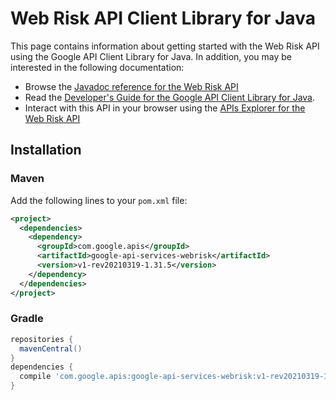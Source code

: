 # Web Risk API Client Library for Java



This page contains information about getting started with the Web Risk API
using the Google API Client Library for Java. In addition, you may be interested
in the following documentation:

* Browse the [Javadoc reference for the Web Risk API][javadoc]
* Read the [Developer's Guide for the Google API Client Library for Java][google-api-client].
* Interact with this API in your browser using the [APIs Explorer for the Web Risk API][api-explorer]

## Installation

### Maven

Add the following lines to your `pom.xml` file:

```xml
<project>
  <dependencies>
    <dependency>
      <groupId>com.google.apis</groupId>
      <artifactId>google-api-services-webrisk</artifactId>
      <version>v1-rev20210319-1.31.5</version>
    </dependency>
  </dependencies>
</project>
```

### Gradle

```gradle
repositories {
  mavenCentral()
}
dependencies {
  compile 'com.google.apis:google-api-services-webrisk:v1-rev20210319-1.31.5'
}
```

[javadoc]: https://googleapis.dev/java/google-api-services-webrisk/latest/index.html
[google-api-client]: https://github.com/googleapis/google-api-java-client/
[api-explorer]: https://developers.google.com/apis-explorer/#p/webrisk/v1/
